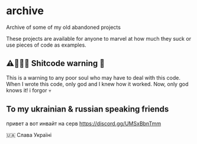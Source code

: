 # archive
Archive of some of my old abandoned projects

These projects are available for anyone to marvel at how much they suck or use pieces of code as examples. 

## ⚠️🚨🚨🚨 Shitcode warning 🤮

This is a warning to any poor soul who may have to deal with this code.
When I wrote this code, only god and I knew how it worked. Now, only god knows it! i forgor :skull:

## To my ukrainian & russian speaking friends

привет а вот инвайт на серв https://discord.gg/UMSxBbnTmm

:ukraine: Слава Україні
